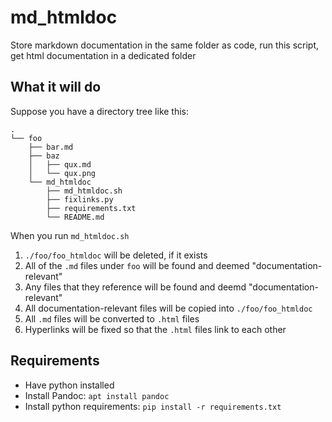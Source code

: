 # md_htmldoc
Store markdown documentation in the same folder as code, run this script, get html documentation in a dedicated folder

## What it will do
 
Suppose you have a directory tree like this:

    .
    └── foo
        ├── bar.md
        ├── baz
        │   ├── qux.md
        │   └── qux.png
        └── md_htmldoc
            ├── md_htmldoc.sh
            ├── fixlinks.py
            ├── requirements.txt
            └── README.md

When you run `md_htmldoc.sh`

  1. `./foo/foo_htmldoc` will be deleted, if it exists
  2. All of the `.md` files under `foo` will be found and deemed "documentation-relevant"
  3. Any files that they reference will be found and deemd "documentation-relevant"
  4. All documentation-relevant files will be copied into `./foo/foo_htmldoc`
  5. All `.md` files will be converted to `.html` files
  6. Hyperlinks will be fixed so that the `.html` files link to each other
  
## Requirements

- Have python installed  
- Install Pandoc: `apt install pandoc`
- Install python requirements: `pip install -r requirements.txt`

